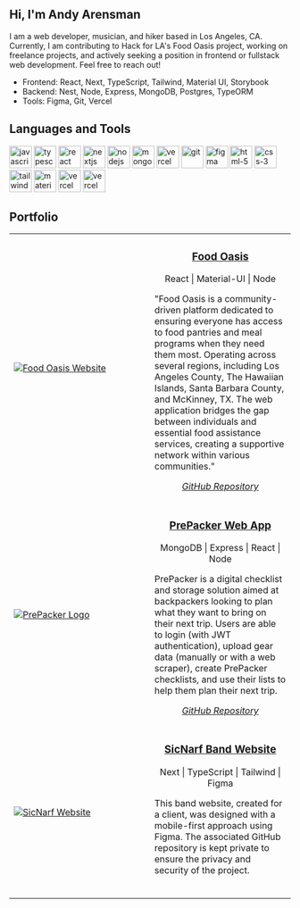 ## Hi, I'm Andy Arensman

I am a web developer, musician, and hiker based in Los Angeles, CA. Currently, I am contributing to Hack for LA's Food Oasis project, working on freelance projects, and actively seeking a position in frontend or fullstack web development. Feel free to reach out!

* Frontend: React, Next, TypeScript, Tailwind, Material UI, Storybook
* Backend: Nest, Node, Express, MongoDB, Postgres, TypeORM
* Tools: Figma, Git, Vercel

## Languages and Tools
<p align="left">
  <picture title="JavaScript">
    <img src="https://api.iconify.design/logos:javascript.svg" alt="javascript" width="40" height="40"/>
  </picture>
  <picture title="TypeScript">
    <img src="https://api.iconify.design/logos:typescript-icon.svg" alt="typescript" width="40" height="40"/>
  </picture>
  <picture title="React">
    <img src="https://api.iconify.design/logos:react.svg" alt="react" width="40" height="40"/>
  </picture>
  <picture title="Next">
    <img src="https://api.iconify.design/logos:nextjs-icon.svg" alt="nextjs" width="40" height="40"/>
  </picture>
  <picture title="Node.js">
    <img src="https://api.iconify.design/logos:nodejs-icon.svg" alt="nodejs" width="40" height="40"/>
  </picture>
  <picture title="MongoDB">
    <img src="https://api.iconify.design/logos:mongodb-icon.svg" alt="mongodb" width="40" height="40"/>
  </picture>
  <picture title="JSON Web Token">
    <img src="https://api.iconify.design/logos:jwt-icon.svg" alt="vercel" width="40" height="40"/>
  </picture>
  <picture title="Git">
    <img src="https://api.iconify.design/logos:git-icon.svg" alt="git" width="40" height="40"/>
  </picture>
  <picture title="Figma">
    <img src="https://api.iconify.design/logos:figma.svg" alt="figma" width="40" height="40"/>
  </picture>
  <picture title="HTML5">
    <img src="https://api.iconify.design/logos:html-5.svg" alt="html-5" width="40" height="40"/>
  </picture>
  <picture title="CSS3">
    <img src="https://api.iconify.design/logos:css-3.svg" alt="css-3" width="40" height="40"/>
  </picture>
  <picture title="Tailwind CSS">
    <img src="https://api.iconify.design/logos:tailwindcss-icon.svg" alt="tailwindcss" width="40" height="40"/>
  </picture>
  <picture title="Material-UI">
    <img src="https://api.iconify.design/logos:material-ui.svg" alt="material-ui" width="40" height="40"/>
  </picture>
  <picture title="Storybook">
    <img src="https://api.iconify.design/logos:storybook-icon.svg" alt="vercel" width="40" height="40"/>
  </picture>
   <picture title="Vercel">
    <img src="https://api.iconify.design/logos:vercel-icon.svg" alt="vercel" width="40" height="40"/>
  </picture>
</p>

## Portfolio

<table>
  <tr>
    <td width="50%">
      <a href="https://www.foodoasis.net/" target="_blank">
        <img src="https://github.com/andyarensman/andyarensman/assets/86622025/8f2f585a-50cb-42cf-9cda-e8e11e660bd3" alt="Food Oasis Website" />
      </a>
    </td>
    <td valign="top">
      <h3 align="center"><a href="https://www.foodoasis.net/" target="_blank"><strong>Food Oasis</strong></a></h3>
      <p align="center">React | Material-UI | Node</p>
      <p>"Food Oasis is a community-driven platform dedicated to ensuring everyone has access to food pantries and meal programs when they need them most. Operating across several regions, including Los Angeles County, The Hawaiian Islands, Santa Barbara County, and McKinney, TX. The web application bridges the gap between individuals and essential food assistance services, creating a supportive network within various communities."</p>
      <p align="center"><a href="https://github.com/hackforla/food-oasis" target="_blank"><i>GitHub Repository</i></a></p>
    </td>
  </tr>
  <tr>
    <td width="50%">
      <a href="https://prepacker.netlify.app/" target="_blank">
        <img src="https://github.com/andyarensman/andyarensman/assets/86622025/e2a6b171-ff63-4c79-a6d7-db4fa848f8d1" alt="PrePacker Logo" />
      </a>
    </td>
    <td valign="top">
      <h3 align="center"><a href="https://prepacker.netlify.app/" target="_blank"><strong>PrePacker Web App</strong></a></h3>
      <p align="center">MongoDB | Express | React | Node</p>
      <p>PrePacker is a digital checklist and storage solution aimed at backpackers looking to plan what they want to bring on their next trip. Users are able to login (with JWT authentication), upload gear data (manually or with a web scraper), create PrePacker checklists, and use their lists to help them plan their next trip.</p>
      <p align="center"><a href="https://github.com/andyarensman/prepacker-app" target="_blank"><i>GitHub Repository</i></a></p>
    </td>
  </tr>
  <tr>
    <td width="50%">
      <a href="https://www.sicnarfband.com/" target="_blank">
        <img src="https://github.com/andyarensman/andyarensman/assets/86622025/73ade722-eec2-42c7-bd78-4a322a6f29a3" alt="SicNarf Website" />
      </a>
    </td>
    <td valign="top">
      <h3 align="center"><a href="https://www.sicnarfband.com/" target="_blank"><strong>SicNarf Band Website</strong></a></h3>
      <p align="center">Next | TypeScript | Tailwind | Figma</p>
      <p>This band website, created for a client, was designed with a mobile-first approach using Figma. The associated GitHub repository is kept private to ensure the privacy and security of the project.</p>
      <br/>
    </td>
  </tr>
</table>
